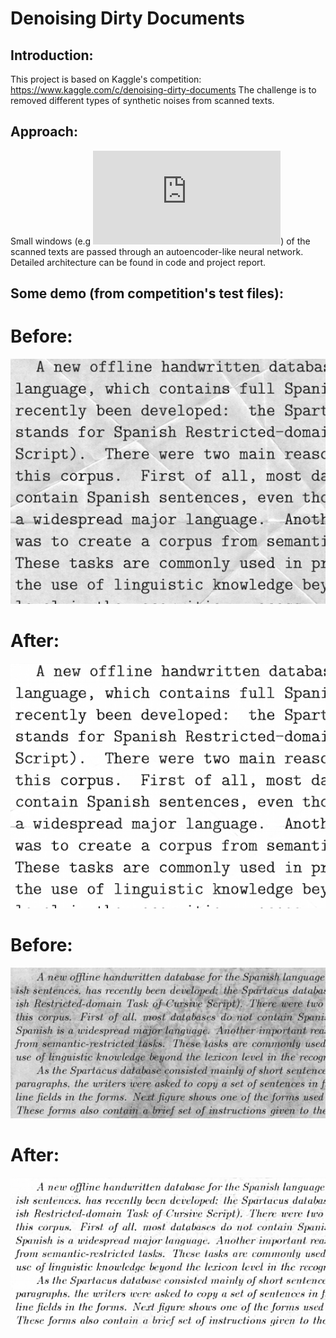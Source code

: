 # Denoising Dirty Documents
## Introduction:
This project is based on Kaggle's competition: https://www.kaggle.com/c/denoising-dirty-documents
The challenge is to removed different types of synthetic noises from scanned texts.
## Approach:
Small windows (e.g ![equation](http://latex.codecogs.com/gif.latex?32%20%5Ctimes%2032)) of the scanned texts are passed through an autoencoder-like neural network. Detailed architecture can be found in code and project report.
## Some demo (from competition's test files):
# Before:

![Before](https://github.com/nhatsmrt/DenoisingDirtyDocuments/blob/sliding/Predictions/_slided_original_136.png)

# After:

![After](https://github.com/nhatsmrt/DenoisingDirtyDocuments/blob/sliding/Predictions/_slided_predicted_136.png)

# Before:

![Before](https://github.com/nhatsmrt/DenoisingDirtyDocuments/blob/sliding/Predictions/_slided_original_7.png)

# After:

![After](https://github.com/nhatsmrt/DenoisingDirtyDocuments/blob/sliding/Predictions/_slided_predicted_7.png)
